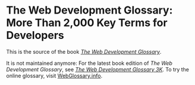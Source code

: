 # The Web Development Glossary: More Than 2,000 Key Terms for Developers

This is the source of the book [_The Web Development Glossary_](https://meiert.com/en/blog/the-web-development-glossary/).

It is not maintained anymore: For the latest book edition of _The Web Development Glossary_, see [_The Web Development Glossary 3K_](https://meiert.com/en/blog/the-web-development-glossary-3k/). To try the online glossary, visit [WebGlossary.info](https://webglossary.info/).